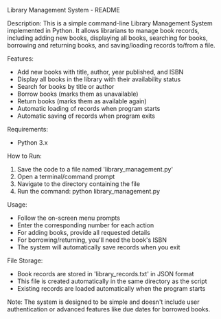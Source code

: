 Library Management System - README

Description:
This is a simple command-line Library Management System implemented in Python. 
It allows librarians to manage book records, including adding new books, 
displaying all books, searching for books, borrowing and returning books, 
and saving/loading records to/from a file.

Features:
- Add new books with title, author, year published, and ISBN
- Display all books in the library with their availability status
- Search for books by title or author
- Borrow books (marks them as unavailable)
- Return books (marks them as available again)
- Automatic loading of records when program starts
- Automatic saving of records when program exits

Requirements:
- Python 3.x

How to Run:
1. Save the code to a file named 'library_management.py'
2. Open a terminal/command prompt
3. Navigate to the directory containing the file
4. Run the command: python library_management.py

Usage:
- Follow the on-screen menu prompts
- Enter the corresponding number for each action
- For adding books, provide all requested details
- For borrowing/returning, you'll need the book's ISBN
- The system will automatically save records when you exit

File Storage:
- Book records are stored in 'library_records.txt' in JSON format
- This file is created automatically in the same directory as the script
- Existing records are loaded automatically when the program starts

Note:
The system is designed to be simple and doesn't include user authentication 
or advanced features like due dates for borrowed books.
